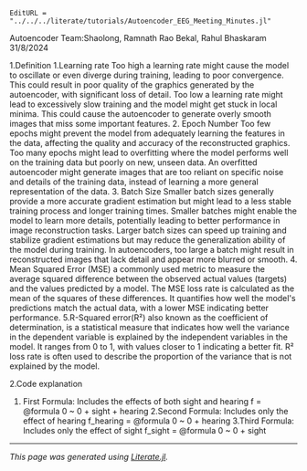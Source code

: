 ```@meta
EditURL = "../../../literate/tutorials/Autoencoder_EEG_Meeting_Minutes.jl"
```

Autoencoder
                 Team:Shaolong, Ramnath Rao Bekal, Rahul Bhaskaram
                                                      31/8/2024

1.Definition
1.Learning rate
Too high a learning rate might cause the model to oscillate or even diverge during training, leading to poor convergence. This could result in poor quality of the graphics generated by the autoencoder, with significant loss of detail.
Too low a learning rate might lead to excessively slow training and the model might get stuck in local minima. This could cause the autoencoder to generate overly smooth images that miss some important features.
2. Epoch Number
Too few epochs might prevent the model from adequately learning the features in the data, affecting the quality and accuracy of the reconstructed graphics.
Too many epochs might lead to overfitting where the model performs well on the training data but poorly on new, unseen data. An overfitted autoencoder might generate images that are too reliant on specific noise and details of the training data, instead of learning a more general representation of the data.
3. Batch Size
Smaller batch sizes generally provide a more accurate gradient estimation but might lead to a less stable training process and longer training times. Smaller batches might enable the model to learn more details, potentially leading to better performance in image reconstruction tasks.
Larger batch sizes can speed up training and stabilize gradient estimations but may reduce the generalization ability of the model during training. In autoencoders, too large a batch might result in reconstructed images that lack detail and appear more blurred or smooth.
4. Mean Squared Error (MSE)
a commonly used metric to measure the average squared difference between the observed actual values (targets) and the values predicted by a model. The MSE loss rate is calculated as the mean of the squares of these differences. It quantifies how well the model's predictions match the actual data, with a lower MSE indicating better performance.
5.R-Squared error(R²)
also known as the coefficient of determination, is a statistical measure that indicates how well the variance in the dependent variable is explained by the independent variables in the model. It ranges from 0 to 1, with values closer to 1 indicating a better fit. R² loss rate is often used to describe the proportion of the variance that is not explained by the model.

2.Code explanation
1. First Formula: Includes the effects of both sight and hearing
f = @formula 0 ~ 0 + sight + hearing
2.Second Formula: Includes only the effect of hearing
f_hearing = @formula 0 ~ 0 + hearing
3.Third Formula: Includes only the effect of sight
f_sight = @formula 0 ~ 0 + sight

---

*This page was generated using [Literate.jl](https://github.com/fredrikekre/Literate.jl).*

